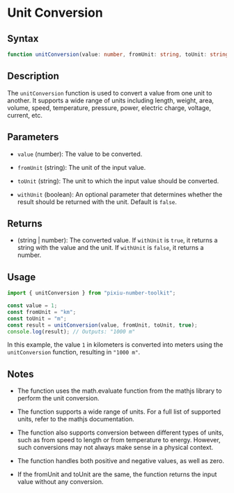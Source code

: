 # Unit Conversion

## Syntax

```ts
function unitConversion(value: number, fromUnit: string, toUnit: string, withUnit?: boolean): string | number;
```

## Description

The `unitConversion` function is used to convert a value from one unit to another. It supports a wide range of units including length, weight, area, volume, speed, temperature, pressure, power, electric charge, voltage, current, etc.

## Parameters

- `value` (number): The value to be converted.

- `fromUnit` (string): The unit of the input value.

- `toUnit` (string): The unit to which the input value should be converted.

- `withUnit` (boolean): An optional parameter that determines whether the result should be returned with the unit. Default is `false`.

## Returns

- (string | number): The converted value. If `withUnit` is `true`, it returns a string with the value and the unit. If `withUnit` is `false`, it returns a number.

## Usage

```ts
import { unitConversion } from "pixiu-number-toolkit";

const value = 1;
const fromUnit = "km";
const toUnit = "m";
const result = unitConversion(value, fromUnit, toUnit, true);
console.log(result); // Outputs: "1000 m"
```

In this example, the value `1` in kilometers is converted into meters using the `unitConversion` function, resulting in `"1000 m"`.

## Notes

- The function uses the math.evaluate function from the mathjs library to perform the unit conversion.

- The function supports a wide range of units. For a full list of supported units, refer to the mathjs documentation.

- The function also supports conversion between different types of units, such as from speed to length or from temperature to energy. However, such conversions may not always make sense in a physical context.

- The function handles both positive and negative values, as well as zero.

- If the fromUnit and toUnit are the same, the function returns the input value without any conversion.
